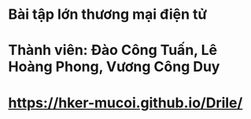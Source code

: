# Bài tập lớn thương mại điện tử 
# Thành viên: Đào Công Tuấn, Lê Hoàng Phong, Vương Công Duy

# https://hker-mucoi.github.io/Drile/
